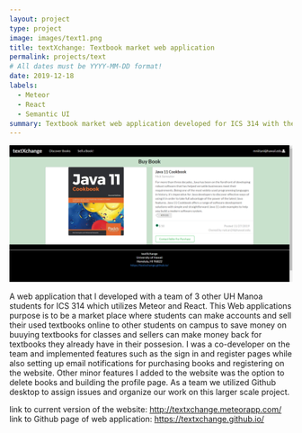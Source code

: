 ```yaml
---
layout: project
type: project
image: images/text1.png
title: textXchange: Textbook market web application
permalink: projects/text
# All dates must be YYYY-MM-DD format!
date: 2019-12-18
labels:
  - Meteor
  - React
  - Semantic UI
summary: Textbook market web application developed for ICS 314 with the goal of developing a website 
---
```


<img class="ui medium right floated rounded image" src="../images/text3.png">

A web application that I developed with a team of 3 other UH Manoa students for ICS 314 which utilizes Meteor and React. This Web applications purpose is to be a market place where students can make accounts and sell their used textbooks online to other students on campus to save money on buuying textbooks for classes and sellers can make money back for textbooks they already have in their possesion. I was a co-developer on the team and implemented features such as the sign in and register pages while also setting up email notifications for purchasing books and registering on the website. Other minor features I added to the website was the option to delete books and building the profile page. As a team we utilized Github desktop to assign issues and organize our work on this larger scale project.

link to current version of the website: http://textxchange.meteorapp.com/
link to Github page of web application: https://textxchange.github.io/
